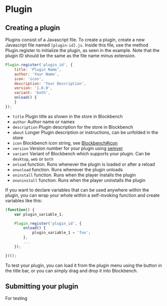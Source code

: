 # Plugin

## Creating a plugin

Plugins consist of a Javascript file. To create a plugin, create a new Javascript file named `[plugin-id].js`. Inside this file, use the method Plugin.register to initialize the plugin, as seen in the example. Note that the plugin ID should be the same as the file name minus extension.
```javascript
Plugin.register('plugin_id', {
	title: 'Plugin Name',
	author: 'Your Name',
	icon: 'icon',
	description: 'Your Description',
	version: '1.0.0',
	variant: 'both',
	onload() {
	}
});
```
* `title` Plugin title as shown in the store in Blockbench
* `author` Author name or names 
* `description` Plugin description for the store in Blockbench
* `about` Longer Plugin description or instructions, can be unfolded in the store
* `icon` Blockbench icon string, see [Blockbench#icon](blockbench.md#icon)
* `version` Version number for your plugin using [semver](https://semver.org) 
* `variant` Variant of Blockbench which supports your plugin. Can be `desktop`, `web` or `both`
* `onload` function. Runs whenever the plugin is loaded or after a reload
* `onunload` function. Runs whenever the plugin unloads
* `oninstall` function. Runs when the player installs the plugin
* `onuninstall` function. Runs when the player uninstalls the plugin

If you want to declare variables that can be used anywhere within the plugin, you can wrap your whole within a self-invoking function and create variables like this:
```javascript
(function() {
	var plugin_variable_1;

	Plugin.register('plugin_id', {
		onload() {
			plugin_variable_1 = 'foo';
		},
		...
	});

})();
```
To test your plugin, you can load it from the plugin menu using the button in the title bar, or you can simply drag and drop it into Blockbench.


## Submitting your plugin

For testing



